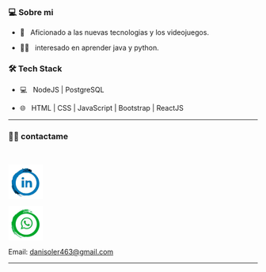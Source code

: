 <h3>💻 Sobre mi </h3> 



 - 👾 &nbsp; Aficionado a las nuevas tecnologias y los videojuegos.

 - 👨‍💻 &nbsp; interesado en aprender java y python.



 <h3>🛠 Tech Stack</h3> 



 - 💻 &nbsp;    NodeJS | PostgreSQL 

 - 🌐 &nbsp; HTML | CSS | JavaScript | Bootstrap | ReactJS 

 

 <hr> 



 <h3> 🤝🏻 contactame </h3> 

 <br> 



 <p align="center"> 


<a href="https://www.linkedin.com/in/Dani-Soler" target="blank"><img align="center" src="./linkedin.png" height="70" width="70" /></a>

<a href="https://wa.link/qmvfum" alt="whatsapp"><img align="center" src="./whatsapp.png" height="70" width="70" /></a>

<a>Email: danisoler463@gmail.com </a>
 </p> 








 <hr>
